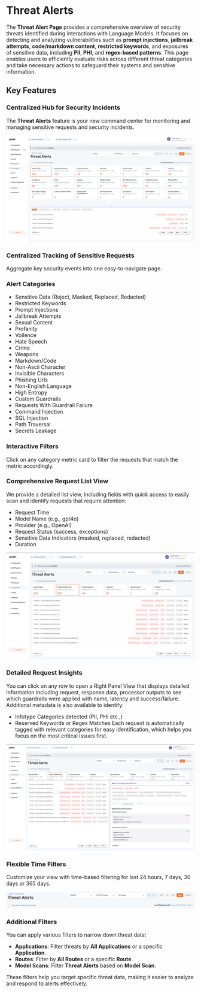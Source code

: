 # Threat Alerts
The **Threat Alert Page** provides a comprehensive overview of security threats identified during interactions with Language Models. It focuses on detecting and analyzing vulnerabilities such as **prompt injections**, **jailbreak attempts**, **code/markdown content**, **restricted keywords**, and exposures of sensitive data, including **PII**, **PHI**, and **regex-based patterns**. This page enables users to efficiently evaluate risks across different threat categories and take necessary actions to safeguard their systems and sensitive information.

## Key Features
### Centralized Hub for Security Incidents 
The **Threat Alerts** feature is your new command center for monitoring and managing sensitive 
requests and security incidents.

![Threat Alert Overview Image](../../../static/img/threat-alerts/overview.png)

### Centralized Tracking of Sensitive Requests 
Aggregate key security events into one easy-to-navigate page.

### Alert Categories 
- Sensitive Data (Reject, Masked, Replaced, Redacted)
- Restricted Keywords 
- Prompt Injections 
- Jailbreak Attempts
- Sexual Content
- Profanity
- Voilence
- Hate Speech
- Crime
- Weapons
- Markdown/Code
- Non-Ascii Character
- Invisible Characters
- Phishing Urls
- Non-English Language
- High Entropy
- Custom Guardrails 
- Requests With Guardrail Failure
- Command Injection
- SQL Injection
- Path Traversal
- Secrets Leakage

### Interactive Filters 
Click on any category metric card to filter the requests that match the metric accordingly.

### Comprehensive Request List View
We provide a detailed list view, including fields with quick access to easily scan and identify 
requests that require attention:
- Request Time 
- Model Name (e.g., gpt4o) 
- Provider (e.g., OpenAI) 
- Request Status (success, exceptions) 
- Sensitive Data Indicators (masked, replaced, redacted) 
- Duration 
 
 ![Threat Alert Request List Image](../../../static/img/threat-alerts/request-list.png)
 
### Detailed Request Insights 
You can click on any row to open a Right Panel View that displays detailed information including 
request, response data, processor outputs to see which guardrails were applied with name, 
latency and success/failure. Additional metadata is also available to identify: 
- Infotype Categories detected (PII, PHI etc.,) 
- Reserved Keywords or Regex Matches 
Each request is automatically tagged with relevant categories for easy identification, which 
helps you focus on the most critical issues first.

![Threat Alert Processor Output Image](../../../static/img/threat-alerts/processor-output.png)

### Flexible Time Filters
Customize your view with time-based filtering for last 24 hours, 7 days, 30 days or 365 days.

![Threat Alert Time Filter Image](../../../static/img/threat-alerts/time-filter.png)

### Additional Filters
You can apply various filters to narrow down threat data:

- **Applications**: Filter threats by **All Applications** or a specific **Application**.
- **Routes**: Filter by **All Routes** or a specific **Route**.
- **Model Scans**: Filter **Threat Alerts** based on **Model Scan**.

These filters help you target specific threat data, making it easier to analyze and respond to alerts effectively.

 